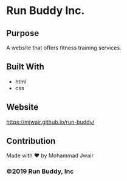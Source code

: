 # Run Buddy Inc.


## Purpose

A website that offers fitness training services.


## Built With

* html
* css

## Website

https://mjwair.github.io/run-buddy/

## Contribution

Made with ❤️ by Mohammad Jwair

### ©️2019 Run Buddy, Inc 
